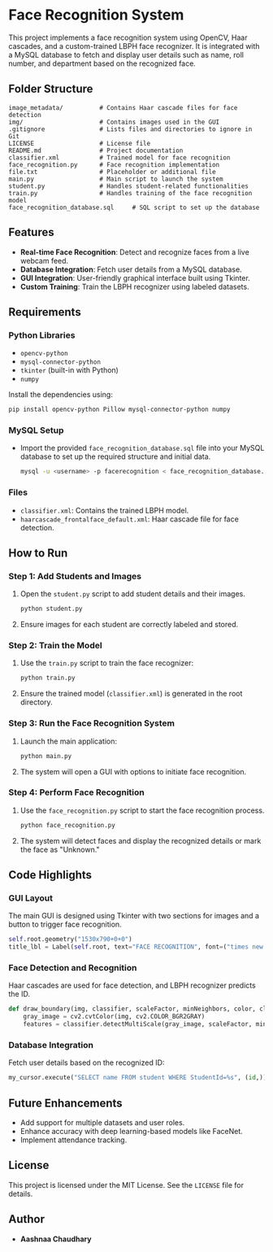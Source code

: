# Face Recognition System

This project implements a face recognition system using OpenCV, Haar cascades, and a custom-trained LBPH face recognizer. It is integrated with a MySQL database to fetch and display user details such as name, roll number, and department based on the recognized face.

## Folder Structure
```
image_metadata/          # Contains Haar cascade files for face detection
img/                     # Contains images used in the GUI
.gitignore               # Lists files and directories to ignore in Git
LICENSE                  # License file
README.md                # Project documentation
classifier.xml           # Trained model for face recognition
face_recognition.py      # Face recognition implementation
file.txt                 # Placeholder or additional file
main.py                  # Main script to launch the system
student.py               # Handles student-related functionalities
train.py                 # Handles training of the face recognition model
face_recognition_database.sql     # SQL script to set up the database
```

## Features
- **Real-time Face Recognition**: Detect and recognize faces from a live webcam feed.
- **Database Integration**: Fetch user details from a MySQL database.
- **GUI Integration**: User-friendly graphical interface built using Tkinter.
- **Custom Training**: Train the LBPH recognizer using labeled datasets.

## Requirements
### Python Libraries
- `opencv-python`
- `mysql-connector-python`
- `tkinter` (built-in with Python)
- `numpy`

Install the dependencies using:
```bash
pip install opencv-python Pillow mysql-connector-python numpy
```

### MySQL Setup
- Import the provided `face_recognition_database.sql` file into your MySQL database to set up the required structure and initial data.
  ```bash
  mysql -u <username> -p facerecognition < face_recognition_database.sql
  ```

### Files
- `classifier.xml`: Contains the trained LBPH model.
- `haarcascade_frontalface_default.xml`: Haar cascade file for face detection.

## How to Run
### Step 1: Add Students and Images
1. Open the `student.py` script to add student details and their images.
   ```bash
   python student.py
   ```
2. Ensure images for each student are correctly labeled and stored.

### Step 2: Train the Model
1. Use the `train.py` script to train the face recognizer:
   ```bash
   python train.py
   ```
2. Ensure the trained model (`classifier.xml`) is generated in the root directory.

### Step 3: Run the Face Recognition System
1. Launch the main application:
   ```bash
   python main.py
   ```
2. The system will open a GUI with options to initiate face recognition.

### Step 4: Perform Face Recognition
1. Use the `face_recognition.py` script to start the face recognition process.
   ```bash
   python face_recognition.py
   ```
2. The system will detect faces and display the recognized details or mark the face as "Unknown."

## Code Highlights
### GUI Layout
The main GUI is designed using Tkinter with two sections for images and a button to trigger face recognition.
```python
self.root.geometry("1530x790+0+0")
title_lbl = Label(self.root, text="FACE RECOGNITION", font=("times new roman", 35, "bold"), bg="white", fg="black")
```

### Face Detection and Recognition
Haar cascades are used for face detection, and LBPH recognizer predicts the ID.
```python
def draw_boundary(img, classifier, scaleFactor, minNeighbors, color, clf):
    gray_image = cv2.cvtColor(img, cv2.COLOR_BGR2GRAY)
    features = classifier.detectMultiScale(gray_image, scaleFactor, minNeighbors)
```

### Database Integration
Fetch user details based on the recognized ID:
```python
my_cursor.execute("SELECT name FROM student WHERE StudentId=%s", (id,))
```

## Future Enhancements
- Add support for multiple datasets and user roles.
- Enhance accuracy with deep learning-based models like FaceNet.
- Implement attendance tracking.

## License
This project is licensed under the MIT License. See the `LICENSE` file for details.

## Author
- **Aashnaa Chaudhary**

